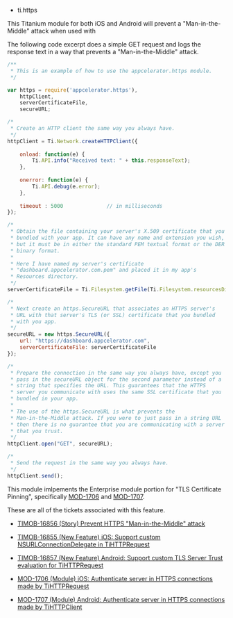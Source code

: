 * ti.https

This Titanium module for both iOS and Android will prevent a
"Man-in-the-Middle" attack when used with


The following code excerpt does a simple GET request and logs the
response text in a way that prevents a "Man-in-the-Middle" attack.

```JavaScript
/**
 * This is an example of how to use the appcelerator.https module.
 */

var https = require('appcelerator.https'),
	httpClient,
	serverCertificateFile,
	secureURL;

/*
 * Create an HTTP client the same way you always have.
 */
httpClient = Ti.Network.createHTTPClient({
	
    onload: function(e) {
        Ti.API.info("Received text: " + this.responseText);
    },
	
    onerror: function(e) {
        Ti.API.debug(e.error);
    },
	
    timeout : 5000				// in milliseconds
});

/*
 * Obtain the file containing your server's X.509 certificate that you
 * bundled with your app. It can have any name and extension you wish,
 * but it must be in either the standard PEM textual format or the DER
 * binary format.
 *
 * Here I have named my server's certificate
 * "dashboard.appcelerator.com.pem" and placed it in my app's
 * Resources directory.
 */
serverCertificateFile = Ti.Filesystem.getFile(Ti.Filesystem.resourcesDirectory, 'dashboard.appcelerator.com.pem');

/*
 * Next create an https.SecureURL that associates an HTTPS server's
 * URL with that server's TLS (or SSL) certificate that you bundled
 * with you app.
 */
secureURL = new https.SecureURL({
	url: "https://dashboard.appcelerator.com",
	serverCertificateFile: serverCertificateFile
});

/*
 * Prepare the connection in the same way you always have, except you
 * pass in the secureURL object for the second parameter instead of a
 * string that specifies the URL. This guarantees that the HTTPS
 * server you communicate with uses the same SSL certificate that you
 * bundled in your app.
 *
 * The use of the https.SecureURL is what prevents the
 * Man-in-the-Middle attack. If you were to just pass in a string URL
 * then there is no guarantee that you are communicating with a server
 * that you trust.
 */
httpClient.open("GET", secureURL);

/*
 * Send the request in the same way you always have.
 */
httpClient.send();
```



This module imlpements the Enterprise module portion for "TLS
Certificate Pinning", specifically
[MOD-1706](https://jira.appcelerator.org/browse/MOD-1706) and
[MOD-1707](https://jira.appcelerator.org/browse/MOD-1707).

These are all of the tickets associated with this feature.

* [TIMOB-16856 (Story) Prevent HTTPS "Man-in-the-Middle" attack](https://jira.appcelerator.org/browse/TIMOB-16856)

* [TIMOB-16855 (New Feature) iOS: Support custom NSURLConnectionDelegate in TiHTTPRequest](https://jira.appcelerator.org/browse/TIMOB-16855)

* [TIMOB-16857 (New Feature) Android: Support custom TLS Server Trust evaluation for TiHTTPRequest](https://jira.appcelerator.org/browse/TIMOB-16857)
  
* [MOD-1706 (Module) iOS: Authenticate server in HTTPS connections made by TiHTTPRequest](https://jira.appcelerator.org/browse/MOD-1706)
  
* [MOD-1707 (Module) Android: Authenticate server in HTTPS connections made by TiHTTPClient](https://jira.appcelerator.org/browse/MOD-1707)
